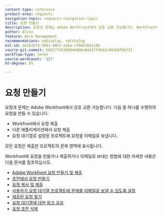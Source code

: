 ```yaml
---
content-type: reference
product-area: requests
navigation-topic: requests-navigation-topic
title: 요청 만들기
description: 요청과 문제는 Adobe Workfront에서 상호 교환 가능합니다. Workfront에서 요청을 제출하거나, 다른 애플리케이션에서 요청을 제출하거나, 요청 대기열로 설정된 프로젝트로 요청을 이메일로 보내어 요청을 만들 수 있습니다.
author: Alina
feature: Work Management
recommendations: noDisplay, noCatalog
exl-id: de161674-5b61-4853-a16a-c70db10a1c95
source-git-commit: b08377e539b04e896e84d17f46d2c941b0f66731
workflow-type: tm+mt
source-wordcount: '157'
ht-degree: 0%

---
```


# 요청 만들기

<!--
{{highlighted-preview}}
-->

요청과 문제는 Adobe Workfront에서 상호 교환 가능합니다. 다음 중 하나를 수행하여 요청을 만들 수 있습니다.

* Workfront에서 요청 제출
* 다른 애플리케이션에서 요청 제출
* 요청 대기열로 설정된 프로젝트에 요청을 이메일로 보냅니다.

모든 요청은 제출한 프로젝트의 문제 영역에 표시됩니다.

Workfront에 요청을 만들거나 제출하거나 이메일로 보내는 방법에 대한 자세한 내용은 다음 문서를 참조하십시오.

* [Adobe Workfront 요청 만들기 및 제출](../../../manage-work/requests/create-requests/create-submit-requests.md)
* [초안에서 요청 만들기](../../../manage-work/requests/create-requests/create-requests-from-drafts.md)
* [요청 복사 및 제출](../../../manage-work/requests/create-requests/copy-and-submit-requests.md)
* [사용자가 요청 대기열 프로젝트에 문제를 이메일로 보낼 수 있도록 설정](../../../manage-work/requests/create-requests/enable-email-issues-into-projects.md)
* [제출된 요청 찾기](../../../manage-work/requests/create-requests/locate-submitted-requests.md)
* [요청 대기열에 대한 링크 공유](../../../manage-work/requests/create-requests/share-link-to-request-queue.md)
* [요청 초안 삭제](../../../manage-work/requests/create-requests/delete-request-draft.md)
